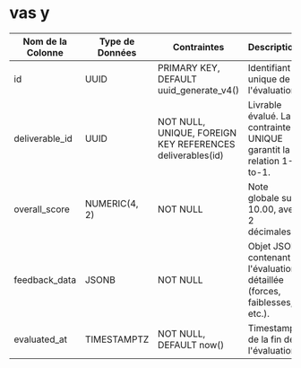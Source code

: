 # vas y

| Nom de la Colonne | Type de Données | Contraintes | Description |
| --- | --- | --- | --- |
| id | UUID | PRIMARY KEY, DEFAULT uuid_generate_v4() | Identifiant unique de l'évaluation. |
| deliverable_id | UUID | NOT NULL, UNIQUE, FOREIGN KEY REFERENCES deliverables(id) | Livrable évalué. La contrainte UNIQUE garantit la relation 1-to-1. |
| overall_score | NUMERIC(4, 2) | NOT NULL | Note globale sur 10.00, avec 2 décimales. |
| feedback_data | JSONB | NOT NULL | Objet JSON contenant l'évaluation détaillée (forces, faiblesses, etc.). |
| evaluated_at | TIMESTAMPTZ | NOT NULL, DEFAULT now() | Timestamp de la fin de l'évaluation. |

